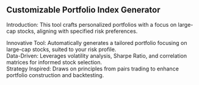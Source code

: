 ## Customizable Portfolio Index Generator
Introduction:
This tool crafts personalized portfolios with a focus on large-cap stocks, aligning with specified risk preferences. 

  
   


Innovative Tool: Automatically generates a tailored portfolio focusing on large-cap stocks, suited to your risk profile.  \
Data-Driven: Leverages volatility analysis, Sharpe Ratio, and correlation matrices for informed stock selection. \
Strategy Inspired: Draws on principles from pairs trading to enhance portfolio construction and backtesting. 
